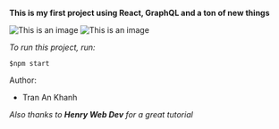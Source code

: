 __This is my first project using React, GraphQL and a ton of new things__

![This is an image](https://topdev.vn/blog/wp-content/uploads/2017/04/graphql.png)
![This is an image](https://onextrapixel.com/wp-content/uploads/2016/04/reactjs-thumb.jpg)

*To run this project, run:*
```
$npm start
```

Author:
- Tran An Khanh

*Also thanks to **Henry Web Dev** for a great tutorial*